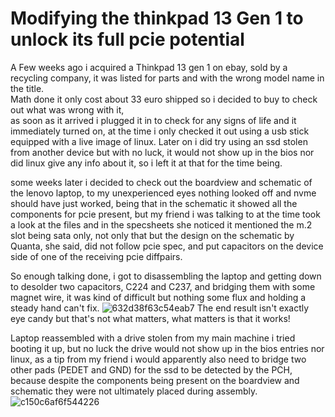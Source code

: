# Modifying the thinkpad 13 Gen 1 to unlock its full pcie potential
A Few weeks ago i acquired a Thinkpad 13 gen 1 on ebay, sold by a recycling company, it was listed for parts
and with the wrong model name in the title.  
Math done it only cost about 33 euro shipped so i decided to buy to check out what was wrong with it,  
as soon as it arrived i plugged it in to check for any signs of life and it immediately turned on, 
at the time i only checked it out using a usb stick equipped with a live image of linux.
Later on i did try using an ssd stolen from another device but with no luck, it would not show up in the bios nor did linux give any info about it, 
so i left it at that for the time being.  

some weeks later i decided to check out the boardview and schematic of the lenovo laptop, to my unexperienced eyes nothing looked off and nvme should have just worked, being that in the schematic
it showed all the components for pcie present, but my friend i was talking to at the time took a look at the files and in the specsheets she noticed it mentioned the m.2 slot being sata only,
not only that but the design on the schematic by Quanta, she said, did not follow pcie spec, and put capacitors on the device side of one of the receiving pcie diffpairs.  

So enough talking done, i got to disassembling the laptop and getting down to desolder two capacitors, C224 and C237, and bridging them with some magnet wire,
it was kind of difficult but nothing some flux and holding a steady hand can't fix. 
![632d38f63c54eab7](https://github.com/user-attachments/assets/47bae9c3-e3e3-4adb-8fd6-e4970c90c5b4)
The end result isn't exactly eye candy but that's not what matters, what matters is that it works!


Laptop reassembled with a drive stolen from my main machine i tried booting it up, but no luck the drive would not show up in the bios entries nor linux,
as a tip from my friend i would apparently also need to bridge two other pads (PEDET and GND) for the ssd to be detected by the PCH,  
because despite the components being present on the boardview and schematic they were not ultimately placed during assembly.
![c150c6af6f544226](https://github.com/user-attachments/assets/f1ebd3a9-682c-41c5-9b0f-7b0e58dfb861)
